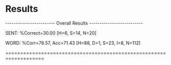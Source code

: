 # Results

------------------------ Overall Results --------------------------

SENT: %Correct=30.00 [H=6, S=14, N=20]

WORD: %Corr=78.57, Acc=71.43 [H=88, D=1, S=23, I=8, N=112]

===================================================================
